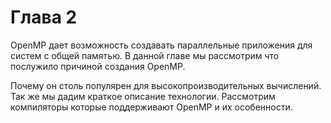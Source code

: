 # Глава 2

OpenMP дает возможность создавать параллельные приложения для систем с общей памятью. В данной главе мы рассмотрим что  послужило причиной создания OpenMP. 

Почему он столь популярен для высокопроизводительных вычислений. Так же мы дадим краткое описание технологии. Рассмотрим компиляторы которые поддерживают OpenMP и их особенности. 